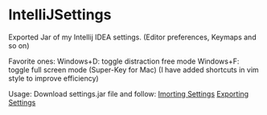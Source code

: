 # IntelliJSettings
Exported Jar of my Intellij  IDEA settings. (Editor preferences, Keymaps and so on)

Favorite ones:
Windows+D: toggle distraction free mode
Windows+F: toggle full screen mode
(Super-Key for Mac)
(I have added shortcuts in vim style to improve efficiency)

Usage:
Download settings.jar file and follow:
[Imorting Settings](https://www.jetbrains.com/help/idea/exporting-and-importing-settings.html#import_settings_from_jar_archive)
[Exporting Settings](https://www.jetbrains.com/help/idea/exporting-and-importing-settings.html#export_settings_to_jar_archive)

